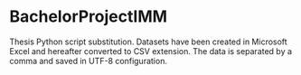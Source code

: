 # BachelorProjectIMM
Thesis Python script substitution.
Datasets have been created in Microsoft Excel and hereafter converted to CSV extension. The data is separated by a comma and saved in UTF-8 configuration. 
